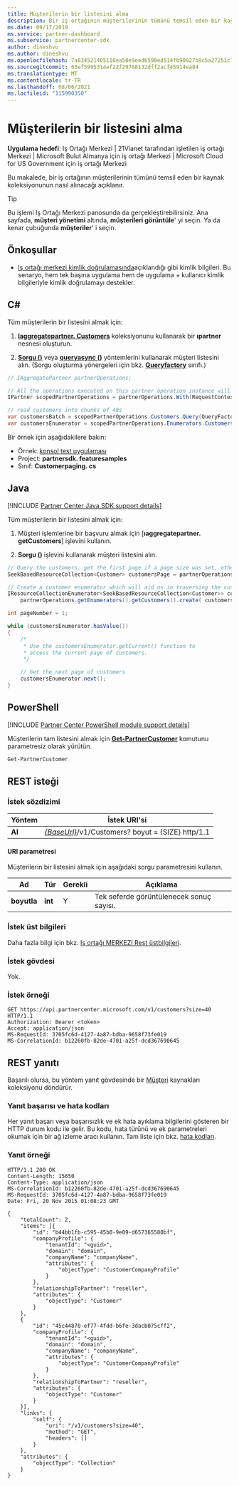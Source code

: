 ```yaml
---
title: Müşterilerin bir listesini alma
description: Bir iş ortağının müşterilerinin tümünü temsil eden bir kaynak koleksiyonu alma.
ms.date: 09/17/2019
ms.service: partner-dashboard
ms.subservice: partnercenter-sdk
author: dineshvu
ms.author: dineshvu
ms.openlocfilehash: 7a834521405110ea50e9eed6590ed514fb90927b9c5a27251c7cf992e0c2a9d4
ms.sourcegitcommit: 63ef5995314ef22f29768132dff2acf45914ea84
ms.translationtype: MT
ms.contentlocale: tr-TR
ms.lasthandoff: 08/06/2021
ms.locfileid: "115990350"
---
```

# <a name="get-a-list-of-customers"></a>Müşterilerin bir listesini alma

**Uygulama hedefi**: Iş Ortağı Merkezi | 21Vianet tarafından işletilen iş ortağı Merkezi | Microsoft Bulut Almanya için iş ortağı Merkezi | Microsoft Cloud for US Government için iş ortağı Merkezi

Bu makalede, bir iş ortağının müşterilerinin tümünü temsil eden bir kaynak koleksiyonunun nasıl alınacağı açıklanır.

> [!TIP]
> Bu işlemi Iş Ortağı Merkezi panosunda da gerçekleştirebilirsiniz. Ana sayfada, **müşteri yönetimi** altında, **müşterileri görüntüle**' yi seçin. Ya da kenar çubuğunda **müşteriler**' i seçin.

## <a name="prerequisites"></a>Önkoşullar

- [Iş ortağı merkezi kimlik doğrulamasında](partner-center-authentication.md)açıklandığı gibi kimlik bilgileri. Bu senaryo, hem tek başına uygulama hem de uygulama + kullanıcı kimlik bilgileriyle kimlik doğrulamayı destekler.

## <a name="c"></a>C\#

Tüm müşterilerin bir listesini almak için:

1. [**Iaggregatepartner. Customers**](/dotnet/api/microsoft.store.partnercenter.ipartner.customers) koleksiyonunu kullanarak bir **ıpartner** nesnesi oluşturun.

2. [**Sorgu ()**](/dotnet/api/microsoft.store.partnercenter.customers.icustomercollection.query) veya [**queryasync ()**](/dotnet/api/microsoft.store.partnercenter.customers.icustomercollection.queryasync) yöntemlerini kullanarak müşteri listesini alın. (Sorgu oluşturma yönergeleri için bkz. [**Queryfactory**](/dotnet/api/microsoft.store.partnercenter.models.query.queryfactory) sınıfı.)

``` csharp
// IAggregatePartner partnerOperations;

// All the operations executed on this partner operation instance will share the same correlation Id but will differ in request Id
IPartner scopedPartnerOperations = partnerOperations.With(RequestContextFactory.Instance.Create(Guid.NewGuid()));

// read customers into chunks of 40s
var customersBatch = scopedPartnerOperations.Customers.Query(QueryFactory.Instance.BuildIndexedQuery(40));
var customersEnumerator = scopedPartnerOperations.Enumerators.Customers.Create(customersBatch);
```

Bir örnek için aşağıdakilere bakın:

- Örnek: [konsol test uygulaması](console-test-app.md)
- Project: **partnersdk. featuresamples**
- Sınıf: **Customerpaging. cs**

## <a name="java"></a>Java

[!INCLUDE [Partner Center Java SDK support details](../includes/java-sdk-support.md)]

Tüm müşterilerin bir listesini almak için:

1. Müşteri işlemlerine bir başvuru almak için [**ıaggregatepartner. getCustomers**] işlevini kullanın.

2. **Sorgu ()** işlevini kullanarak müşteri listesini alın.

```java
// Query the customers, get the first page if a page size was set, otherwise get all customers
SeekBasedResourceCollection<Customer> customersPage = partnerOperations.getCustomers().query(QueryFactory.getInstance().buildIndexedQuery(40));

// Create a customer enumerator which will aid us in traversing the customer pages
IResourceCollectionEnumerator<SeekBasedResourceCollection<Customer>> customersEnumerator =
    partnerOperations.getEnumerators().getCustomers().create( customersPage );

int pageNumber = 1;

while (customersEnumerator.hasValue())
{
    /*
     * Use the customersEnumerator.getCurrent() function to
     * access the current page of customers.
     */

    // Get the next page of customers
    customersEnumerator.next();
}
```

## <a name="powershell"></a>PowerShell

[!INCLUDE [Partner Center PowerShell module support details](../includes/powershell-module-support.md)]

Müşterilerin tam listesini almak için [**Get-PartnerCustomer**](https://github.com/Microsoft/Partner-Center-PowerShell/blob/master/docs/help/Get-PartnerCustomer.md) komutunu parametresiz olarak yürütün.

```powershell
Get-PartnerCustomer
```

## <a name="rest-request"></a>REST isteği

### <a name="request-syntax"></a>İstek sözdizimi

| Yöntem  | İstek URI'si                                                                   |
|---------|-------------------------------------------------------------------------------|
| **Al** | [*{BaseUrl}*](partner-center-rest-urls.md)/v1/Customers? boyut = {SIZE} http/1.1 |

#### <a name="uri-parameter"></a>URI parametresi

Müşterilerin bir listesini almak için aşağıdaki sorgu parametresini kullanın.

| Ad     | Tür    | Gerekli | Açıklama                                        |
|----------|---------|----------|----------------------------------------------------|
| **boyutla** | **int** | Y        | Tek seferde görüntülenecek sonuç sayısı. |

### <a name="request-headers"></a>İstek üst bilgileri

Daha fazla bilgi için bkz. [Iş ortağı MERKEZI Rest üstbilgileri](headers.md).

### <a name="request-body"></a>İstek gövdesi

Yok.

### <a name="request-example"></a>İstek örneği

```http
GET https://api.partnercenter.microsoft.com/v1/customers?size=40 HTTP/1.1
Authorization: Bearer <token>
Accept: application/json
MS-RequestId: 3705fc6d-4127-4a87-bdba-9658f73fe019
MS-CorrelationId: b12260fb-82de-4701-a25f-dcd367690645
```

## <a name="rest-response"></a>REST yanıtı

Başarılı olursa, bu yöntem yanıt gövdesinde bir [Müşteri](customer-resources.md#customer) kaynakları koleksiyonu döndürür.

### <a name="response-success-and-error-codes"></a>Yanıt başarısı ve hata kodları

Her yanıt başarı veya başarısızlık ve ek hata ayıklama bilgilerini gösteren bir HTTP durum kodu ile gelir. Bu kodu, hata türünü ve ek parametreleri okumak için bir ağ izleme aracı kullanın. Tam liste için bkz. [hata kodları](error-codes.md).

### <a name="response-example"></a>Yanıt örneği

```http
HTTP/1.1 200 OK
Content-Length: 15650
Content-Type: application/json
MS-CorrelationId: b12260fb-82de-4701-a25f-dcd367690645
MS-RequestId: 3705fc6d-4127-4a87-bdba-9658f73fe019
Date: Fri, 20 Nov 2015 01:08:23 GMT

{
    "totalCount": 2,
    "items": [{
        "id": "b44bb1fb-c595-45b0-9e09-d657365580bf",
        "companyProfile": {
            "tenantId": "<guid>",
            "domain": "domain",
            "companyName": "companyName",
            "attributes": {
                "objectType": "CustomerCompanyProfile"
            }
        },
        "relationshipToPartner": "reseller",
        "attributes": {
            "objectType": "Customer"
        }
    },
    {
        "id": "45c44870-ef77-4fdd-b6fe-3dacb075cff2",
        "companyProfile": {
            "tenantId": "<guid>",
            "domain": "domain",
            "companyName": "companyName",
            "attributes": {
                "objectType": "CustomerCompanyProfile"
            }
        },
        "relationshipToPartner": "reseller",
        "attributes": {
            "objectType": "Customer"
        }
    }],
    "links": {
        "self": {
            "uri": "/v1/customers?size=40",
            "method": "GET",
            "headers": []
        }
    },
    "attributes": {
        "objectType": "Collection"
    }
}
```

